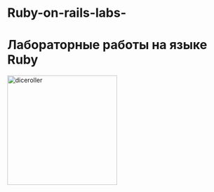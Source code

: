 # Ruby-on-rails-labs-
# Лабораторные работы на языке Ruby

<img src="DiceRoller/diceroller.png" alt="diceroller" width="250"/>

